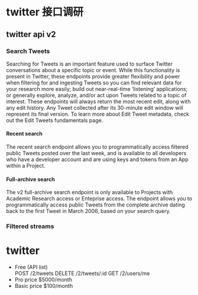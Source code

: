 # twitter 接口调研

## twitter api v2

### Search Tweets
Searching for Tweets is an important feature used to surface Twitter conversations about a specific topic or event. While this functionality is present in Twitter, these endpoints provide greater flexibility and power when filtering for and ingesting Tweets so you can find relevant data for your research more easily; build out near-real-time ‘listening’ applications; or generally explore, analyze, and/or act upon Tweets related to a topic of interest. 
These endpoints will always return the most recent edit, along with any edit history. Any Tweet collected after its 30-minute edit window will represent its final version. To learn more about Edit Tweet metadata, check out the Edit Tweets fundamentals page.


#### Recent search
The recent search endpoint allows you to programmatically access filtered public Tweets posted over the last week, and is available to all developers who have a developer account and are using keys and tokens from an App within a Project.


#### Full-archive search
The v2 full-archive search endpoint is only available to Projects with Academic Research access or Enteprise access. The endpoint allows you to programmatically access public Tweets from the complete archive dating back to the first Tweet in March 2006, based on your search query.


### Filtered streams


# twitter 
* Free (API list)  
    POST /2/tweets
    DELETE /2/tweets/:id
    GET /2/users/me
* Pro price $5000/month
* Basic price $100/month
    